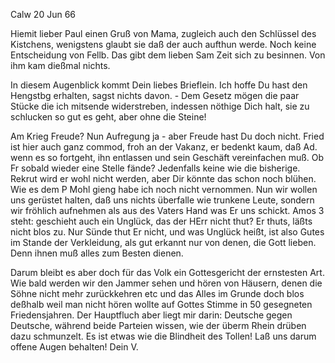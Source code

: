  Calw 20 Jun 66

Hiemit lieber Paul einen Gruß von Mama, zugleich auch den Schlüssel des Kistchens, wenigstens glaubt sie daß der auch aufthun werde. Noch keine Entscheidung von Fellb. Das gibt dem lieben Sam Zeit sich zu besinnen. Von ihm kam dießmal nichts.

In diesem Augenblick kommt Dein liebes Brieflein. Ich hoffe Du hast den Hengstbg erhalten, sagst nichts davon. - Dem Gesetz mögen die paar Stücke die ich mitsende widerstreben, indessen nöthige Dich halt, sie zu schlucken so gut es geht, aber ohne die Steine!

Am Krieg Freude? Nun Aufregung ja - aber Freude hast Du doch nicht. Fried ist hier auch ganz commod, froh an der Vakanz, er bedenkt kaum, daß Ad. wenn es so fortgeht, ihn entlassen und sein Geschäft vereinfachen muß. Ob Fr sobald wieder eine Stelle fände? Jedenfalls keine wie die bisherige. Rekrut wird er wohl nicht werden, aber Dir könnte das schon noch blühen. Wie es dem P Mohl gieng habe ich noch nicht vernommen. Nun wir wollen uns gerüstet halten, daß uns nichts überfalle wie trunkene Leute, sondern wir fröhlich aufnehmen als aus des Vaters Hand was Er uns schickt. Amos 3 steht: geschieht auch ein Unglück, das der HErr nicht thut? Er thuts, läßts nicht blos zu. Nur Sünde thut Er nicht, und was Unglück heißt, ist also Gutes im Stande der Verkleidung, als gut erkannt nur von denen, die Gott lieben. Denn ihnen muß alles zum Besten dienen.

Darum bleibt es aber doch für das Volk ein Gottesgericht der ernstesten Art. Wie bald werden wir den Jammer sehen und hören von Häusern, denen die Söhne nicht mehr zurückkehren etc und das Alles im Grunde doch blos deßhalb weil man nicht hören wollte auf Gottes Stimme in 50 gesegneten Friedensjahren. Der Hauptfluch aber liegt mir darin: Deutsche gegen Deutsche, während beide Parteien wissen, wie der überm Rhein drüben dazu schmunzelt. Es ist etwas wie die Blindheit des Tollen! Laß uns darum offene Augen behalten!  Dein V.
